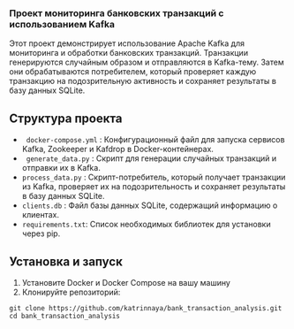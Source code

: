 ### Проект мониторинга банковских транзакций с использованием Kafka
Этот проект демонстрирует использование Apache Kafka для мониторинга и обработки банковских транзакций. Транзакции генерируются случайным образом и отправляются в Kafka-тему. Затем они обрабатываются потребителем, который проверяет каждую транзакцию на подозрительную активность и сохраняет результаты в базу данных SQLite.
## Структура проекта
- ``` docker-compose.yml``` : Конфигурационный файл для запуска сервисов Kafka, Zookeeper и Kafdrop в Docker-контейнерах.
- ``` generate_data.py``` : Скрипт для генерации случайных транзакций и отправки их в Kafka.
- ``` process_data.py ``` : Скрипт-потребитель, который получает транзакции из Kafka, проверяет их на подозрительность и сохраняет результаты в базу данных SQLite.
- ``` clients.db ``` : Файл базы данных SQLite, содержащий информацию о клиентах.
- ``` requirements.txt ```: Список необходимых библиотек для установки через pip.
## Установка и запуск
1. Установите Docker и Docker Compose на вашу машину
2. Клонируйте репозиторий:
```
git clone https://github.com/katrinnaya/bank_transaction_analysis.git
cd bank_transaction_analysis
```
